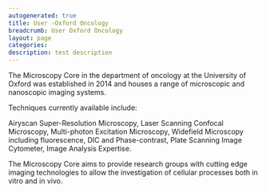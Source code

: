 ```yaml
---
autogenerated: true
title: User ›Oxford Oncology
breadcrumb: User Oxford Oncology
layout: page
categories: 
description: test description
---
```


The Microscopy Core in the department of oncology at the University of Oxford was established in 2014 and houses a range of microscopic and nanoscopic imaging systems.

Techniques currently available include:

Airyscan Super-Resolution Microscopy, Laser Scanning Confocal Microscopy, Multi-photon Excitation Microscopy, Widefield Microscopy including fluorescence, DIC and Phase-contrast, Plate Scanning Image Cytometer, Image Analysis Expertise.

The Microscopy Core aims to provide research groups with cutting edge imaging technologies to allow the investigation of cellular processes both in vitro and in vivo.
